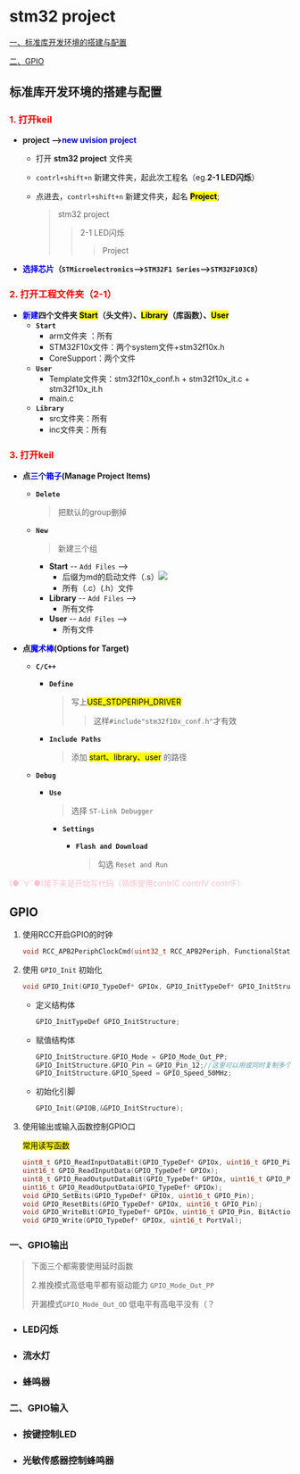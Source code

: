 # stm32 project

[一、标准库开发环境的搭建与配置](#标准库开发环境的搭建与配置)

[二、GPIO](#GPIO)



## 标准库开发环境的搭建与配置

###   <font color=red>1. 打开keil</font>

+ <b>project --><font color=blue>new uvision project </font></b>

  + 打开 **stm32 project** 文件夹

  + `contrl+shift+n` 新建文件夹，起此次工程名（eg.**2-1 LED闪烁**）

  + 点进去，`contrl+shift+n` 新建文件夹，起名 <mark>**Project**</mark>;

    > stm32 project 
    >
    > > 2-1 LED闪烁
    > >
    > > >  Project

* **<font color=blue>选择芯片</font>（`STMicroelectronics`-->`STM32F1 Series`-->`STM32F103C8`）**

  

### <font color=red>2. 打开工程文件夹（2-1）</font>

* <b><font color=blue>新建</font>四个文件夹 <mark>Start</mark>（头文件）、<mark>Library</mark>（库函数）、<mark>User</mark></b>
  + **`Start`**
    + arm文件夹 ：所有
    + STM32F10x文件：两个system文件+stm32f10x.h
    + CoreSupport：两个文件
  + **`User`**
    + Template文件夹：stm32f10x_conf.h + stm32f10x_it.c + stm32f10x_it.h
    + main.c
  + **`Library`**
    + src文件夹：所有
    + inc文件夹：所有

### <font color=red>3. 打开keil</font>

* <b>点<font color=blue>三个箱子</font>(Manage Project Items)</b>

  + <b>`Delete`</b> 

    >  把默认的group删掉

  + <b>`New`</b>

    > 新建三个组

    + <b>Start</b> -- `Add Files` --> 
      + 后缀为md的启动文件（.s）![](C:\Users\Lenovo\Desktop\STM32Project\STM32资料\图片1.png)
      + 所有（.c）(.h）文件
    + <b>Library</b> -- `Add Files` --> 
      + 所有文件
    + <b>User</b> -- `Add Files` --> 
      + 所有文件

* <b>点<font color=blue>魔术棒</font>(Options for Target)</b>

  + <b>`C/C++`</b>

    * <b>`Define` </b>

      >  写上<mark>USE_STDPERIPH_DRIVER</mark>
      >
      > > 这样`#include"stm32f10x_conf.h"`才有效

    * <b>`Include Paths`</b>

      > 添加 <mark>start、library、user</mark> 的路径

  + <b>`Debug`</b>

    + **`Use`**

      > 选择 `ST-Link Debugger`

      + **`Settings`**

        + <b>`Flash and Download`</b>

          >  勾选 `Reset and Run`
    
    

<font color=pink>(●ˇ∀ˇ●)接下来是开始写代码（熟练使用contrlC contrlV contrlF）</font>

## GPIO

1. 使用RCC开启GPIO的时钟

   ```c
   void RCC_APB2PeriphClockCmd(uint32_t RCC_APB2Periph, FunctionalState NewState)
   ```

2. 使用 `GPIO_Init`  初始化

   ```c
   void GPIO_Init(GPIO_TypeDef* GPIOx, GPIO_InitTypeDef* GPIO_InitStruct)
   ```

   + 定义结构体

     ```c
     GPIO_InitTypeDef GPIO_InitStructure;
     ```

   + 赋值结构体

     ```c
     GPIO_InitStructure.GPIO_Mode = GPIO_Mode_Out_PP;
     GPIO_InitStructure.GPIO_Pin = GPIO_Pin_12;//这里可以用或同时复制多个
     GPIO_InitStructure.GPIO_Speed = GPIO_Speed_50MHz;
     ```

   + 初始化引脚

     ```c
     GPIO_Init(GPIOB,&GPIO_InitStructure);
     ```

3. 使用输出或输入函数控制GPIO口

   <mark>常用读写函数</mark>

   ```c
   uint8_t GPIO_ReadInputDataBit(GPIO_TypeDef* GPIOx, uint16_t GPIO_Pin);
   uint16_t GPIO_ReadInputData(GPIO_TypeDef* GPIOx);
   uint8_t GPIO_ReadOutputDataBit(GPIO_TypeDef* GPIOx, uint16_t GPIO_Pin);
   uint16_t GPIO_ReadOutputData(GPIO_TypeDef* GPIOx);
   void GPIO_SetBits(GPIO_TypeDef* GPIOx, uint16_t GPIO_Pin);
   void GPIO_ResetBits(GPIO_TypeDef* GPIOx, uint16_t GPIO_Pin);
   void GPIO_WriteBit(GPIO_TypeDef* GPIOx, uint16_t GPIO_Pin, BitAction BitVal);
   void GPIO_Write(GPIO_TypeDef* GPIOx, uint16_t PortVal);
   ```

### 一、GPIO输出

>  下面三个都需要使用延时函数
>
>  2.推挽模式高低电平都有驱动能力    `GPIO_Mode_Out_PP`
>
>  开漏模式`GPIO_Mode_Out_OD` 低电平有高电平没有（？

- ### LED闪烁

- ### 流水灯

+ ### 蜂鸣器

### 二、GPIO输入

+ ### 按键控制LED

+ ### 光敏传感器控制蜂鸣器



